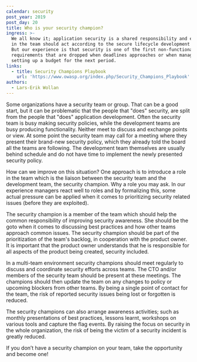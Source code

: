 ```yaml
---
calendar: security
post_year: 2019
post_day: 20
title: Who is your security champion?
ingress: >-
  We all know it; application security is a shared responsibility and everyone
  in the team should act according to the secure lifecycle development process.
  But our experience is that security is one of the first non-functional
  requirements that are dropped when deadlines approaches or when management is
  setting up a budget for the next period.
links:
  - title: Security Champions Playbook
    url: 'https://www.owasp.org/index.php/Security_Champions_Playbook'
authors:
  - Lars-Erik Wollan
---
```

Some organizations have a security team or group. That can be a good start, but it can be problematic that the people that "does" security, are split from the people that "does" application development. Often the security team is busy making security policies, while the development teams are busy producing functionality. Neither meet to discuss and exchange points or view. At some point the security team may call for a meeting where they present their brand-new security policy, which they already told the board all the teams are following. The development team themselves are usually behind schedule and do not have time to implement the newly presented security policy.

How can we improve on this situation? One approach is to introduce a role in the team which is the liaison between the security team and the development team, the security champion. Why a role you may ask. In our experience managers react well to roles and by formalizing this, some actual pressure can be applied when it comes to prioritizing security related issues (before they are exploited).

The security champion is a member of the team which should help the common responsibility of improving security awareness. She should be the goto when it comes to discussing best practices and how other teams approach common issues. The security champion should be part of the prioritization of the team's backlog, in cooperation with the product owner. It is important that the product owner understands that he is responsible for all aspects of the product being created, security included.

In a multi-team environment security champions should meet regularly to discuss and coordinate security efforts across teams. The CTO and/or members of the security team should be present at these meetings. The champions should then update the team on any changes to policy or upcoming blockers from other teams. By being a single point of contact for the team, the risk of reported security issues being lost or forgotten is reduced.

The security champions can also arrange awareness activities; such as monthly presentations of best practices, lessons learnt, workshops on various tools and capture the flag events. By raising the focus on security in the whole organization, the risk of being the victim of a security incident is greatly reduced.

If you don’t have a security champion on your team, take the opportunity and become one!
